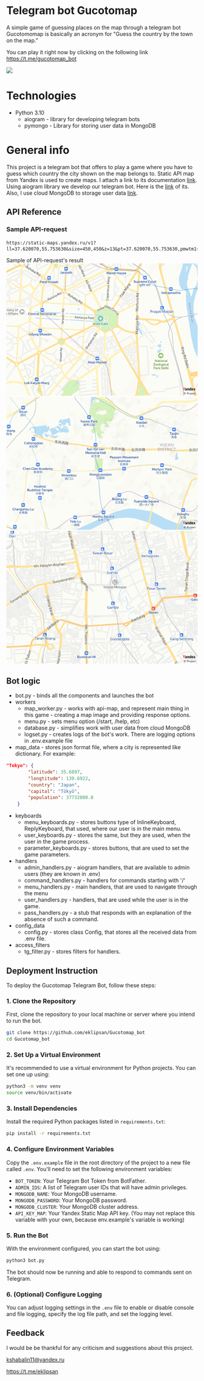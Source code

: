 # Telegram bot Gucotomap

A simple game of guessing places on the map through a telegram bot
Gucotomomap is basically an acronym for "Guess the country by the town on the map."

You can play it right now by clicking on the following link https://t.me/gucotomap_bot

![](readme_files/gameplay.gif)



# Technologies

- Python 3.10
    - aiogram - library for developing telegram bots
    - pymongo - Library for storing user data in MongoDB


# General info
This project is a telegram bot that offers to play a game where you have to guess which country the city shown on the map belongs to. Static API map from Yandex is used to create maps. I attach a link to its documentation [link](https://yandex.ru/dev/staticapi/doc/en/quickstart). Using aiogram library we develop our telegram bot. Here is the [link](https://aiogram.dev) of its. Also, I use cloud MongoDB to storage user data [link](https://cloud.mongodb.com).


## API Reference

### Sample API-request
```
https://static-maps.yandex.ru/v1?ll=37.620070,55.753630&size=450,450&z=13&pt=37.620070,55.753630,pmwtm1~37.64,55.76363,pmwtm99&apikey=YOUR_API_KEY
```
Sample of API-request's result
![](readme_files/map_photos//Delhi.png "India, Delhi")
![](readme_files/map_photos/Guangzhou.png "China, Guangzhou")
![](readme_files/map_photos/Jakarta.png "Indonesia, Jakarta")

## Bot logic

- bot.py - binds all the components and launches the bot
- workers
    - map_worker.py - works with api-map, and represent main thing in this game - creating a map image and providing response options.
    - menu.py - sets menu option (/start, /help, etc)
    - database.py - simplifies work with user data from cloud MongoDB
    - logset.py - creates logs of the bot's work. There are logging options in .env.example file
- map_data - stores json format file, where a city is represented like dictionary. For example:
```json
"Tokyo": {
        "latitude": 35.6897,
        "longtitude": 139.6922,
        "country": "Japan",
        "capital": "Tōkyō",
        "population": 37732000.0
    }
```
- keyboards
    - menu_keyboards.py - stores buttons type of InlineKeyboard, ReplyKeyboard, that used, where our user is in the main menu.
    - user_keyboards.py - stores the same, but they are used, when the user in the game process.
    - parameter_keyboards.py - stores buttons, that are used to set the game parameters.
- handlers
    - admin_handlers.py - aiogram handlers, that are available to admin users (they are known in .env)
    - command_handlers.py - handlers for commands starting with '/'
    - menu_handlers.py - main handlers, that are used to navigate through the menu
    - user_handlers.py - handlers, that are used while the user is in the game.
    - pass_handlers.py - a stub that responds with an explanation of the absence of such a command.
- config_data
  -  config.py - stores class Config, that stores all the received data from .env file.
- access_filters
  - tg_filter.py - stores filters for handlers.

## Deployment Instruction

To deploy the Gucotomap Telegram Bot, follow these steps:

### 1. Clone the Repository

First, clone the repository to your local machine or server where you intend to run the bot.

```bash
git clone https://github.com/eklipsan/Gucotomap_bot
cd Gucotomap_bot
```
### 2. Set Up a Virtual Environment

It's recommended to use a virtual environment for Python projects. You can set one up using:
```bash
python3 -m venv venv
source venv/bin/activate
```



### 3. Install Dependencies

Install the required Python packages listed in `requirements.txt`:

```bash
pip install -r requirements.txt
```


### 4. Configure Environment Variables

Copy the `.env.example` file in the root directory of the project to a new file called `.env`. You'll need to set the following environment variables:

- `BOT_TOKEN`: Your Telegram Bot Token from BotFather.
- `ADMIN_IDS`: A list of Telegram user IDs that will have admin privileges.
- `MONGODB_NAME`: Your MongoDB username.
- `MONGODB_PASSWORD`: Your MongoDB password.
- `MONGODB_CLUSTER`: Your MongoDB cluster address.
- `API_KEY_MAP`: Your Yandex Static Map API key. (You may not replace this variable with your own, because env.example's variable is working)



### 5. Run the Bot

With the environment configured, you can start the bot using:

```bash
python3 bot.py
```


The bot should now be running and able to respond to commands sent on Telegram.

### 6. (Optional) Configure Logging

You can adjust logging settings in the `.env` file to enable or disable console and file logging, specify the log file path, and set the logging level.

## Feedback

I would be be thankful for any criticism and suggestions about this project.

kshabalin11@yandex.ru

https://t.me/eklipsan
